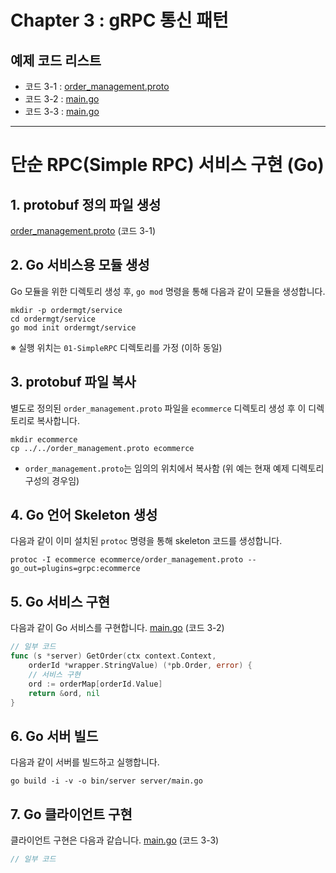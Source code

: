 # Chapter 3 : gRPC 통신 패턴

## 예제 코드 리스트
- 코드 3-1 : [order_management.proto](01-SimpleRPC/order_management.proto)
- 코드 3-2 : [main.go](01-SimpleRPC/ordermgt/service/server/main.go)
- 코드 3-3 : [main.go](01-SimpleRPC/ordermgt/client/main.go)

---
# 단순 RPC(Simple RPC) 서비스 구현 (Go)

## 1. protobuf 정의 파일 생성
[order_management.proto](01-SimpleRPC/order_management.proto) (코드 3-1)

## 2. Go 서비스용 모듈 생성
Go 모듈을 위한 디렉토리 생성 후, `go mod` 명령을 통해 다음과 같이 모듈을 생성합니다.
```shell
mkdir -p ordermgt/service
cd ordermgt/service
go mod init ordermgt/service
```
※ 실행 위치는 `01-SimpleRPC` 디렉토리를 가정 (이하 동일)

## 3. protobuf 파일 복사
별도로 정의된 `order_management.proto` 파일을 `ecommerce` 디렉토리 생성 후 이 디렉토리로 복사합니다.
```shell
mkdir ecommerce
cp ../../order_management.proto ecommerce
```
- `order_management.proto`는 임의의 위치에서 복사함 (위 예는 현재 예제 디렉토리 구성의 경우임)

## 4. Go 언어 Skeleton 생성 
다음과 같이 이미 설치된 `protoc` 명령을 통해 skeleton 코드를 생성합니다.
```shell
protoc -I ecommerce ecommerce/order_management.proto --go_out=plugins=grpc:ecommerce 
```

## 5. Go 서비스 구현
다음과 같이 Go 서비스를 구현합니다.
[main.go](01-SimpleRPC/ordermgt/service/server/main.go) (코드 3-2)
```go
// 일부 코드
func (s *server) GetOrder(ctx context.Context,
	orderId *wrapper.StringValue) (*pb.Order, error) {
	// 서비스 구현
	ord := orderMap[orderId.Value]
	return &ord, nil
}
```

## 6. Go 서버 빌드
다음과 같이 서버를 빌드하고 실행합니다.
```shell
go build -i -v -o bin/server server/main.go
```

## 7. Go 클라이언트 구현
클라이언트 구현은 다음과 같습니다.
[main.go](01-SimpleRPC/ordermgt/client/main.go) (코드 3-3)
```go
// 일부 코드
```